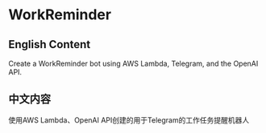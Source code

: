 # WorkReminder

<div lang="en">

## English Content

Create a WorkReminder bot using AWS Lambda, Telegram, and the OpenAI API.

</div>

<div lang="zh">

## 中文内容

使用AWS Lambda、OpenAI API创建的用于Telegram的工作任务提醒机器人

</div>
